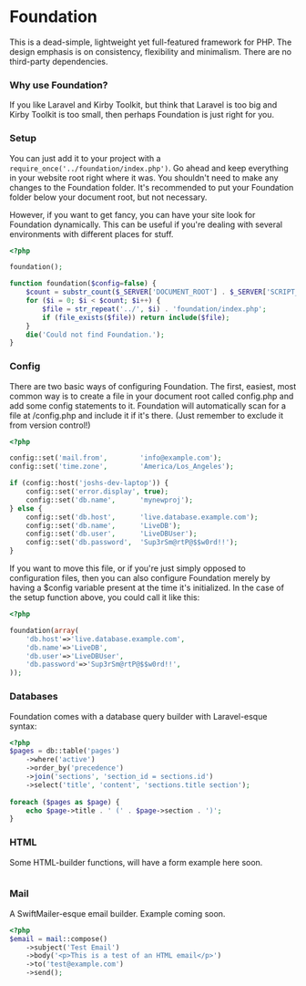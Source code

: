 # Foundation

This is a dead-simple, lightweight yet full-featured framework for PHP.  The design emphasis is on consistency, flexibility and minimalism.  There are no third-party dependencies.  

### Why use Foundation?
If you like Laravel and Kirby Toolkit, but think that Laravel is too big and Kirby Toolkit is too small, then perhaps Foundation is just right for you.

### Setup
You can just add it to your project with a `require_once('../foundation/index.php')`.  Go ahead and keep everything in your website root right where it was.  You shouldn't need to make any changes to the Foundation folder.  It's recommended to put your Foundation folder below your document root, but not necessary.

However, if you want to get fancy, you can have your site look for Foundation dynamically.  This can be useful if you're dealing with several environments with different places for stuff.

```php
<?php

foundation();

function foundation($config=false) {
	$count = substr_count($_SERVER['DOCUMENT_ROOT'] . $_SERVER['SCRIPT_NAME'], '/');
	for ($i = 0; $i < $count; $i++) {
		$file = str_repeat('../', $i) . 'foundation/index.php';
		if (file_exists($file)) return include($file);
	}
	die('Could not find Foundation.');
}
```

### Config
There are two basic ways of configuring Foundation.  The first, easiest, most common way is to create a file in your document root called config.php and add some config statements to it.  Foundation will automatically scan for a file at /config.php and include it if it's there.  (Just remember to exclude it from version control!)

```php
<?php

config::set('mail.from',		'info@example.com');
config::set('time.zone', 		'America/Los_Angeles');

if (config::host('joshs-dev-laptop')) {
	config::set('error.display', true);
	config::set('db.name',		'mynewproj');
} else {
	config::set('db.host',		'live.database.example.com');
	config::set('db.name',		'LiveDB');
	config::set('db.user',		'LiveDBUser');
	config::set('db.password',	'Sup3rSm@rtP@$$w0rd!!');
}
```
	
If you want to move this file, or if you're just simply opposed to configuration files, then you can also configure Foundation merely by having a $config variable present at the time it's initialized.  In the case of the setup function above, you could call it like this:

```php
<?php

foundation(array(
	'db.host'=>'live.database.example.com',
	'db.name'=>'LiveDB',
	'db.user'=>'LiveDBUser',
	'db.password'=>'Sup3rSm@rtP@$$w0rd!!',
));
```

### Databases
Foundation comes with a database query builder with Laravel-esque syntax:

```php
<?php
$pages = db::table('pages')
	->where('active')
	->order_by('precedence')
	->join('sections', 'section_id = sections.id')
	->select('title', 'content', 'sections.title section');
	
foreach ($pages as $page) {
	echo $page->title . ' (' . $page->section . ')';
}
```

### HTML
Some HTML-builder functions, will have a form example here soon.
```php
```

### Mail
A SwiftMailer-esque email builder.  Example coming soon.
```php
<?php
$email = mail::compose()
	->subject('Test Email')
	->body('<p>This is a test of an HTML email</p>')
	->to('test@example.com')
	->send();
```